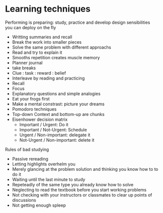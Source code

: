# Learning techniques

Performing is preparing: study, practice and develop design sensibilities you can deploy on the fly

- Writting summaries and recall
- Break the work into smaller pieces
- Solve the same problem with different approachs
- Read and try to explain it
- Smooths repetition creates muscle memory
- Planner journal
- take breaks
- Clue : task : reward : belief
- Interleave by reading and practicing
- Recall
- Focus
- Explanatory questions and simple analogies
- Eat your frogs first
- Make a mental constrast: picture your dreams
- Pomodoro techniques
- Top-down Context and bottom-up are chunks
- Eisenhower decision matrix
   * Important / Urgent: Do it
   * Important / Not-Urgent: Schedule
   * Urgent / Non-important: delegate it
   * Not-Urgent / Non-important: delete it

Rules of bad studying 

- Passive rereading
- Letting highlights overhelm you
- Merely glancing at the problem solution and thinking you know how to to do it
- Waiting until the last minute to study
- Repeteadly of the same type you already know how to solve
- Neglecting to read the textbook before you start working problems
- Not checking with your instructors or classmates to clear up points of discussions
- Not getting enough spleep
